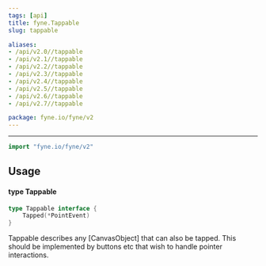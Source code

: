 ```yaml
---
tags: [api]
title: fyne.Tappable
slug: tappable

aliases:
- /api/v2.0//tappable
- /api/v2.1//tappable
- /api/v2.2//tappable
- /api/v2.3//tappable
- /api/v2.4//tappable
- /api/v2.5//tappable
- /api/v2.6//tappable
- /api/v2.7//tappable

package: fyne.io/fyne/v2
---
```



---
```go
import "fyne.io/fyne/v2"
```

## Usage

#### type Tappable

```go
type Tappable interface {
	Tapped(*PointEvent)
}
```

Tappable describes any [CanvasObject] that can also be tapped. This should be implemented by buttons etc that wish to handle pointer interactions.
